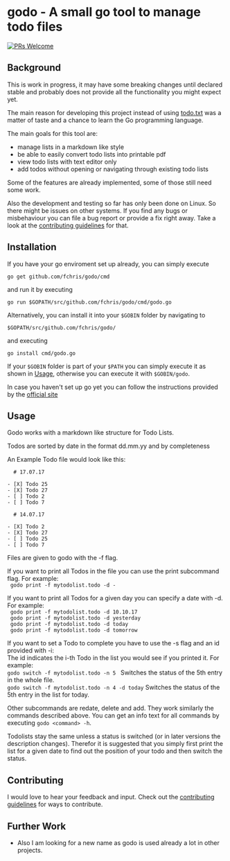 # godo - A small go tool to manage todo files

[![PRs Welcome](https://img.shields.io/badge/PRs-welcome-brightgreen.svg?style=flat-square)](http://makeapullrequest.com)

## Background

This is work in progress, it may have some breaking changes until declared stable and probably does not provide all the functionality you might expect yet.  

The main reason for developing this project instead of using [todo.txt](http://todotxt.com/) was a matter of taste and a chance to learn the Go programming language. 

The main goals for this tool are:
* manage lists in a markdown like style
* be able to easily convert todo lists into printable pdf 
* view todo lists with text editor only
* add todos without opening or navigating through existing todo lists

Some of the features are already implemented, some of those still need some work.

Also the development and testing so far has only been done on Linux. So there might be issues on other systems. 
If you find any bugs or misbehaviour you can file a bug report or provide a fix right away. Take a look at the [contributing guidelines](https://github.com/FChris/godo/edit/master/CONTRIBUTING.md) for that.

## Installation

If you have your go enviroment set up already, you can simply execute

```go get github.com/fchris/godo/cmd```

and run it by executing

```go run $GOPATH/src/github.com/fchris/godo/cmd/godo.go ```

Alternatively, you can install it into your `$GOBIN` folder by navigating to 

```$GOPATH/src/github.com/fchris/godo/```

and executing 

```go install cmd/godo.go```

If your `$GOBIN` folder is part of your `$PATH` you can simply execute it as shown in [Usage](#Usage),
otherwise you can execute it with `$GOBIN/godo`.

In case you haven't set up go yet you can follow the instructions provided by the [official site](https://golang.org/doc/install)

## Usage

Godo works with a markdown like structure for Todo Lists.

Todos are sorted by date in the format dd.mm.yy and by completeness

An Example Todo file would look like this:
```
  # 17.07.17
  
- [X] Todo 25
- [X] Todo 27
- [ ] Todo 2
- [ ] Todo 7

  # 14.07.17

- [X] Todo 2
- [X] Todo 27
- [ ] Todo 25
- [ ] Todo 7
```

Files are given to godo with the -f flag.

If you want to print all Todos in the file you can use the print subcommand flag. For example:  
  ``` godo print -f mytodolist.todo -d -```
  
If you want to print all Todos for a given day you can specify a date with -d. For example:  
  ``` godo print -f mytodolist.todo -d 10.10.17```  
  ``` godo print -f mytodolist.todo -d yesterday```  
  ``` godo print -f mytodolist.todo -d today```  
  ``` godo print -f mytodolist.todo -d tomorrow```  

If you want to set a Todo to complete you have to use the -s flag and an id provided with -i:  
The id indicates the i-th Todo in the list you would see if you printed it. For example:  
   ```godo switch -f mytodolist.todo -n 5 ``` Switches the status of the 5th entry in the whole file.  
   ```godo switch -f mytodolist.todo -n 4 -d today``` Switches the status of the 5th entry in the list for today.  
   
Other subcommands are redate, delete and add. They work similarly the commands described above.
You can get an info text for all commands by executing ```godo <command> -h```.  

Todolists stay the same unless a status is switched (or in later versions the description changes). Therefor it is 
suggested that you simply first print the list for a given date to find out the position of your todo and then switch the status.

## Contributing

I would love to hear your feedback and input. Check out the [contributing guidelines](https://github.com/FChris/godo/edit/master/CONTRIBUTING.md) for ways to contribute.

## Further Work
* Also I am looking for a new name as godo is used already a lot in other projects.
